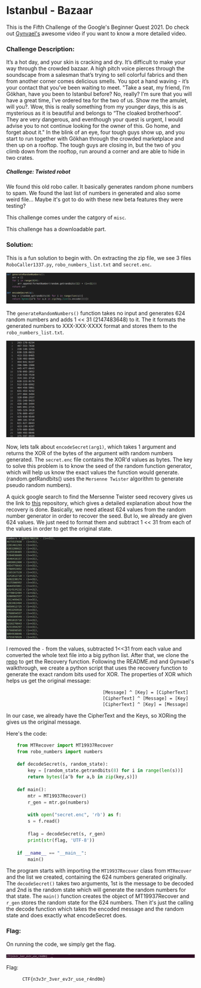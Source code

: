 # Istanbul - Bazaar 

This is the Fifth Challenge of the Google's Beginner Quest 2021. Do check out [Gynvael's](https://www.youtube.com/watch?v=RsfjKZsJGgo) awesome video if you want to know a more detailed video.

### Challenge Description:
  It’s a hot day, and your skin is cracking and dry. It’s difficult to make your way through the crowded bazaar. A high pitch voice pierces 
  through the soundscape from a salesman that’s trying to sell colorful fabrics and then from another corner comes delicious smells. You spot 
  a hand waving - it’s your contact that you’ve been waiting to meet. "Take a seat, my friend, I’m Gökhan, have you been to Istanbul before? 
  No, really? I’m sure that you will have a great time, I’ve ordered tea for the two of us. Show me the amulet, will you?. Wow, this is really 
  something from my younger days, this is as mysterious as it is beautiful and belongs to “The cloaked brotherhood”. They are very dangerous, 
  and eventhough your quest is urgent, I would advise you to not continue looking for the owner of this. Go home, and forget about it." In the 
  blink of an eye, four tough guys show up, and you start to run together with Gökhan through the crowded marketplace and then up on a rooftop. 
  The tough guys are closing in, but the two of you climb down from the rooftop, run around a corner and are able to hide in two crates.

  ##### Challenge: Twisted robot
  We found this old robo caller. It basically generates random phone numbers to spam. We found the last list of numbers in generated and also 
  some weird file... Maybe it's got to do with these new beta features they were testing?
  
  This challenge comes under the catgory of `misc`.
  
  This challenge has a downloadable part.
  
### Solution:
  This is a fun solution to begin with. On extracting the zip file, we see 3 files `RoboCaller1337.py`, `robo_numbers_list.txt` and `secret.enc`.
  
  ![Code_snippet_1](code_snippet_1.png)
  
  The `generateRandomNumbers()` function takes no input and generates 624 random numbers and adds 1 << 31 (2147483648) to it. The it formats the generated
  numbers to XXX-XXX-XXXX format and stores them to the `robo_numbers_list.txt`. 
  
  ![Robo_Numbers_List](robo_list.png)
  
  Now, lets talk about `encodeSecret(arg1)`, which takes 1 argument and returns the XOR of the bytes of the argument with random numbers generated. The `secret.enc`
  file contains the XOR'd values as bytes. The key to solve this problem is to know the seed of the random function generator, which will help us know the exact
  values the function would generate. (random.getRandbits() uses the `Mersenne Twister` algorithm to generate pseudo random numbers).
  
  A quick google search to find the Mersenne Twister seed recovery gives us the link to [this](https://github.com/eboda/mersenne-twister-recover) repository, which
  gives a detailed explanation about how the recovery is done. Basically, we need atleast 624 values from the random number generator in order to recover the seed.
  But lo, we already are given 624 values. We just need to format them and subtract 1 << 31 from each of the values in order to get the original state.
  
  ![Robo_Numbers_List_updated](robo_list_updated.png)
  
  I removed the `-` from the values, subtracted 1<<31 from each value and converted the whole text file into a big python list. After that, we clone the [repo](https://github.com/eboda/mersenne-twister-recover)
  to get the Recovery function. Following the README.md and Gynvael's walkthrough, we create a python script that uses the recovery function to generate the exact
  random bits used for XOR.
  The properties of XOR which helps us get the original message:
  
                                        [Message] ^ [Key] = [CipherText]
                                        [CipherText] ^ [Message] = [Key]
                                        [CipherText] ^ [Key] = [Message]
                                        
  In our case, we already have the CipherText and the Keys, so XORing the gives us the original message.
  
  Here's the code:
  ```python
      from MTRecover import MT19937Recover
      from robo_numbers import numbers

      def decodeSecret(s, random_state):
          key = [random_state.getrandbits(8) for i in range(len(s))]
          return bytes([a^b for a,b in zip(key,s)])

      def main():
          mtr = MT19937Recover()
          r_gen = mtr.go(numbers)

          with open("secret.enc", 'rb') as f:
          s = f.read()

          flag = decodeSecret(s, r_gen)
          print(str(flag, 'UTF-8'))

      if __name__ == "__main__":
          main()
   ```
   The program starts with importing the `MT19937Recover` class from `MTRecover` and the list we created, containing the 624 numbers generated originally.
   The `decodeSecret()` takes two arguments, 1st is the message to be decoded and 2nd is the random state which will generate the random numbers for that state.
   The `main()` function creates the object of MT19937Recover and `r_gen` stores the random state for the 624 numbers. Then it's just the calling the decode function
   which takes the encoded message and the random state and does exactly what encodeSecret does.
   
### Flag:
   On running the code, we simply get the flag.
   
   ![Output](output.png)
   
   Flag:
          
          CTF{n3v3r_3ver_ev3r_use_r4nd0m}
   
   
